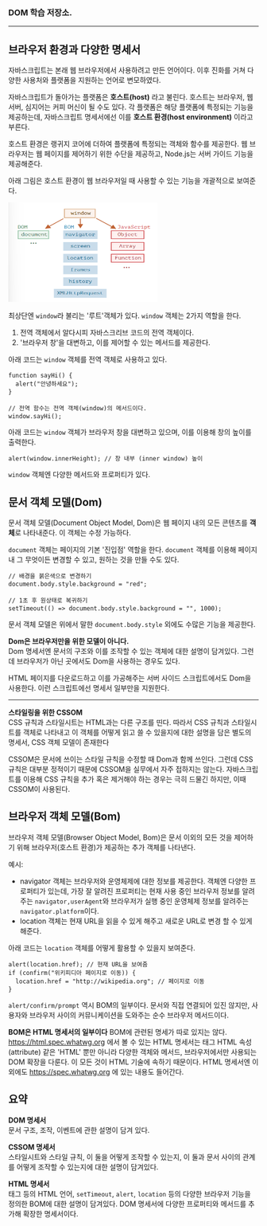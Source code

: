 
### DOM 학습 저장소.

---

## 브라우저 환경과 다양한 명세서

자바스크립트는 본래 웹 브라우저에서 사용하려고 만든 언어이다. 이후 진화를 거쳐 다양한 사용처와 플랫폼을 지원하는 언어로 변모하였다.

자바스크립트가 돌아가는 플랫폼은 **호스트(host)** 라고 불린다. 호스트는 브라우저, 웹서버, 심지어는 커피 머신이 될 수도 있다. 각 플랫폼은 해당 플랫폼에 특정되는 기능을 제공하는데, 자바스크립트 명세서에선 이를 **호스트 환경(host environment)** 이라고 부른다.

호스트 환경은 랭귀지 코어에 더하여 플랫폼에 특정되는 객체와 함수를 제공한다. 웹 브라우저는 웹 페이지를 제어하기 위한 수단을 제공하고, Node.js는 서버 가이드 기능을 제공해준다.

아래 그림은 호스트 환경이 웹 브라우저일 때 사용할 수 있는 기능을 개괄적으로 보여준다.

<img src="Dom1.png" width="300" height="200" >

최상단엔 `window`라 불리는 '루트'객체가 있다. `window` 객체는 2가지 역할을 한다.
1. 전역 객체에서 알다시피 자바스크리브 코드의 전역 객체이다.
2. '브라우저 창'을 대변하고, 이를 제어할 수 있는 메서드를 제공한다.

아래 코드는 `window` 객체를 전역 객체로 사용하고 있다.

    function sayHi() {
      alert("안녕하세요");
    }

    // 전역 함수는 전역 객체(window)의 메서드이다.
    window.sayHi();

아래 코드는 `window` 객체가 브라우저 창을 대변하고 있으며, 이를 이용해 창의 높이를 출력한다.

    alert(window.innerHeight); // 창 내부 (inner window) 높이

`window` 객체엔 다양한 메서드와 프로퍼티가 있다.

## 문서 객체 모델(Dom)

문서 객체 모델(Document Object Model, Dom)은 웹 페이지 내의 모든 콘텐츠를 **객체**로 나타내준다. 이 객체는 수정 가능하다.

`document` 객체는 페이지의 기본 '진입점' 역할을 한다. `document` 객체를 이용해 페이지 내 그 무엇이든 변경할 수 있고, 원하는 것을 만들 수도 있다.

    // 배경을 붉은색으로 변경하기
    document.body.style.background = "red";

    // 1초 후 원상태로 복귀하기
    setTimeout(() => document.body.style.background = "", 1000);

문서 객체 모델은 위에서 말한 `document.body.style` 외에도 수많은 기능을 제공한다.

**Dom은 브라우저만을 위한 모델이 아니다.**    
Dom 명세서엔 문서의 구조와 이를 조작할 수 있는 객체에 대한 설명이 담겨있다. 그런데 브라우저가 아닌 곳에서도 Dom을 사용하는 경우도 있다.

HTML 페이지를 다운로드하고 이를 가공해주는 서버 사이드 스크립트에서도 Dom을 사용한다. 이런 스크립트에선 명세서 일부만을 지원한다.

---
**스타일링을 위한 CSSOM**    
CSS 규칙과 스타일시트는 HTML과는 다른 구조를 띤다. 따라서 CSS 규칙과 스타일시트를 객체로 나타내고 이 객체를 어떻게 읽고 쓸 수 있을지에 대한 설명을 담은 별도의 명세서, CSS 객체 모델이 존재한다

CSSOM은 문서에 쓰이는 스타일 규칙을 수정할 때 Dom과 함께 쓰인다. 그런데 CSS 규칙은 대부분 정적이기 때문에 CSSOM을 실무에서 자주 접하지는 않는다. 자바스크립트를 이용해 CSS 규칙을 추가 혹은 제거해야 하는 경우는 극히 드물긴 하지만, 이때 CSSOM이 사용된다.

## 브라우저 객체 모델(Bom)

브라우저 객체 모델(Browser Object Model, Bom)은 문서 이외의 모든 것을 제어하기 위해 브라우저(호스트 환경)가 제공하는 추가 객체를 나타낸다.

예시:    
- navigator 객체는 브라우저와 운영체제에 대한 정보를 제공한다. 객체엔 다양한 프로퍼티가 있는데, 가장 잘 알려진 프로퍼티는 현재 사용 중인 브라우저 정보를 알려주는 `navigator,userAgent`와 브라우저가 실행 중인 운영체제 정보를 알려주는 `navigator.platform`이다.
- location 객체는 현재 URL을 읽을 수 있게 해주고 새로운 URL로 변경 할 수 있게 해준다.

아래 코드는 `location` 객체를 어떻게 활용할 수 있을지 보여준다.

    alert(location.href); // 현재 URL을 보여줌
    if (confirm("위키피디아 페이지로 이동)) {
      location.href = "http://wikipedia.org"; // 페이지로 이동
    }

`alert/confirm/prompt` 역시 BOM의 일부이다. 문서와 직접 연결되어 있진 않지만, 사용자와 브라우저 사이의 커뮤니케이션을 도와주는 순수 브라우저 메서드이다.

**BOM은 HTML 명세서의 일부이다**
BOM에 관련된 명세가 따로 있지는 않다. https://html.spec.whatwg.org 에서 볼 수 있는 HTML 명세서는 태그 HTML 속성(attribute) 같은 'HTML' 뿐만 아니라 다양한 객체와 메서드, 브라우저에서만 사용되는 DOM 확장을 다룬다. 이 모든 것이 HTML 기술에 속하기 때문이다. HTML 명세서엔 이 외에도 https://spec.whatwg.org 에 있는 내용도 들어간다.

## 요약

**DOM 명세서**    
문서 구조, 조작, 이벤트에 관한 설명이 담겨 있다.

**CSSOM 명세서**    
스타일시트와 스타일 규칙, 이 둘을 어떻게 조작할 수 있는지, 이 둘과 문서 사이의 관계를 어떻게 조작할 수 있는지에 대한 설명이 담겨있다.

**HTML 명세서**    
태그 등의 HTML 언어, `setTimeout`, `alert`, `location` 등의 다양한 브라우저 기능을 정의한 BOM에 대한 설명이 담겨있다. DOM 명세서에 다양한 프로퍼티와 메서드를 추가해 확장한 명세서이다.






